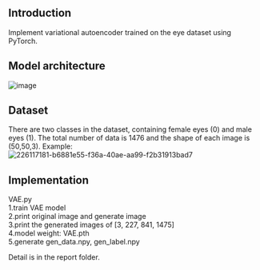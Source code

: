 ## Introduction
Implement variational autoencoder trained on the eye dataset using PyTorch.

## Model architecture
![image](https://user-images.githubusercontent.com/128220508/226120577-101d9171-b4bf-427e-b4ae-c9efe1d52a16.png)

## Dataset
There are two classes in the dataset, containing female eyes (0) and male eyes (1).
The total number of data is 1476 and the shape of each image is (50,50,3).
Example:  
![226117181-b6881e55-f36a-40ae-aa99-f2b31913bad7](https://user-images.githubusercontent.com/128220508/226120674-4547753f-942d-4cc2-b42f-b12909aa237c.png)  

## Implementation
VAE.py  
1.train VAE model  
2.print original image and generate image  
3.print the generated images of [3, 227, 841, 1475]  
4.model weight: VAE.pth  
5.generate gen_data.npy, gen_label.npy  

Detail is in the report folder.
